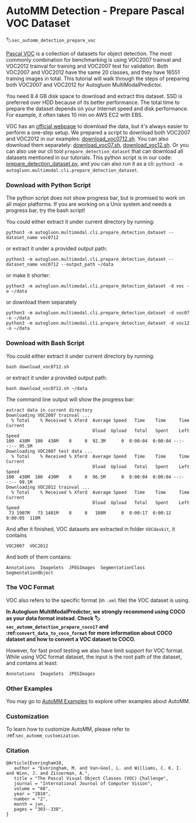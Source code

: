 # AutoMM Detection - Prepare Pascal VOC Dataset
:label:`sec_automm_detection_prepare_voc`

[Pascal VOC](http://host.robots.ox.ac.uk/pascal/VOC/) is a collection of datasets for object detection. 
The most commonly combination for benchmarking is using VOC2007 trainval and VOC2012 trainval for training and VOC2007 test for validation.
Both VOC2007 and VOC2012 have the same 20 classes, and they have 16551 training images in total.
This tutorial will walk through the steps of preparing both VOC2007 and VOC2012 for Autogluon MultiModalPredictor.

You need 8.4 GB disk space to download and extract this dataset. SSD is preferred over HDD because of its better performance.
The total time to prepare the dataset depends on your Internet speed and disk performance. For example, it often takes 10 min on AWS EC2 with EBS.

VOC has an [official webpage](http://host.robots.ox.ac.uk/pascal/VOC/) to download the data, 
but it's always easier to perform a one-step setup.
We prepared a script to download both VOC2007 and VOC2012 in our examples: 
[download_voc0712.sh](https://raw.githubusercontent.com/awslabs/autogluon/master/examples/automm/object_detection/download_voc0712.sh).
You can also download them separately:
[download_voc07.sh](https://raw.githubusercontent.com/awslabs/autogluon/master/examples/automm/object_detection/download_voc07.sh),
[download_voc12.sh](https://raw.githubusercontent.com/awslabs/autogluon/master/examples/automm/object_detection/download_voc12.sh).
Or you can also use our cli tool `prepare_detection_dataset` that can download all datasets mentioned in our tutorials.
This python script is in our code: 
[prepare_detection_dataset.py](https://raw.githubusercontent.com/awslabs/autogluon/master/multimodal/src/autogluon/multimodal/cli/prepare_detection_dataset.py),
and you can also run it as a cli: `python3 -m autogluon.multimodal.cli.prepare_detection_dataset`.

### Download with Python Script

The python script does not show progress bar, but is promised to work on all major platforms.
If you are working on a Unix system and needs a progress bar, try the bash script!

You could either extract it under current directory by running:

```
python3 -m autogluon.multimodal.cli.prepare_detection_dataset --dataset_name voc0712
```

or extract it under a provided output path:

```
python3 -m autogluon.multimodal.cli.prepare_detection_dataset --dataset_name voc0712 --output_path ~/data
```

or make it shorter:

```
python3 -m autogluon.multimodal.cli.prepare_detection_dataset -d voc -o ~/data
```

or download them separately

```
python3 -m autogluon.multimodal.cli.prepare_detection_dataset -d voc07 -o ~/data
python3 -m autogluon.multimodal.cli.prepare_detection_dataset -d voc12 -o ~/data
```

### Download with Bash Script

You could either extract it under current directory by running:

```
bash download_voc0712.sh
```

or extract it under a provided output path:

```
bash download_voc0712.sh ~/data
```

The command line output will show the progress bar:

```
extract data in current directory
Downloading VOC2007 trainval ...
  % Total    % Received % Xferd  Average Speed   Time    Time     Time  Current
                                 Dload  Upload   Total   Spent    Left  Speed
100  438M  100  438M    0     0  92.3M      0  0:00:04  0:00:04 --:--:-- 95.5M
Downloading VOC2007 test data ...
  % Total    % Received % Xferd  Average Speed   Time    Time     Time  Current
                                 Dload  Upload   Total   Spent    Left  Speed
100  430M  100  430M    0     0  96.5M      0  0:00:04  0:00:04 --:--:-- 99.1M
Downloading VOC2012 trainval ...
  % Total    % Received % Xferd  Average Speed   Time    Time     Time  Current
                                 Dload  Upload   Total   Spent    Left  Speed
 73 1907M   73 1401M    0     0   108M      0  0:00:17  0:00:12  0:00:05  118M

```

And after it finished, VOC datasets are extracted in folder `VOCdevkit`, it contains

```
VOC2007  VOC2012
```

And both of them contains:

```
Annotations  ImageSets  JPEGImages  SegmentationClass  SegmentationObject
```

### The VOC Format
VOC also refers to the specific format (in `.xml` file) the VOC dataset is using.

**In Autogluon MultiModalPredictor, we strongly recommend using COCO as your data format instead.
Check :label:`sec_automm_detection_prepare_coco17` and :ref:`convert_data_to_coco_format` for more information
about COCO dataset and how to convert a VOC dataset to COCO.**

However, for fast proof testing we also have limit support for VOC format.
While using VOC format dataset, the input is the root path of the dataset, and contains at least:

```
Annotations  ImageSets  JPEGImages
```

### Other Examples

You may go to [AutoMM Examples](https://github.com/awslabs/autogluon/tree/master/examples/automm) to explore other examples about AutoMM.

### Customization
To learn how to customize AutoMM, please refer to :ref:`sec_automm_customization`.

### Citation
```
@Article{Everingham10,
   author = "Everingham, M. and Van~Gool, L. and Williams, C. K. I. and Winn, J. and Zisserman, A.",
   title = "The Pascal Visual Object Classes (VOC) Challenge",
   journal = "International Journal of Computer Vision",
   volume = "88",
   year = "2010",
   number = "2",
   month = jun,
   pages = "303--338",
}
```